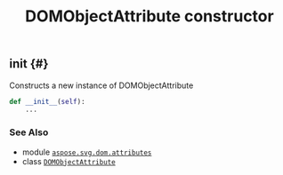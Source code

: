 ﻿---
title: DOMObjectAttribute constructor
second_title: Aspose.SVG for Python via .NET API References
description: 
type: docs
weight: 10
url: /python-net/aspose.svg.dom.attributes/domobjectattribute/__init__/
is_root: false
---

## __init__ {#}

Constructs a new instance of DOMObjectAttribute



```python
def __init__(self):
    ...
```





### See Also
* module [`aspose.svg.dom.attributes`](../../)
* class [`DOMObjectAttribute`](/svg/python-net/aspose.svg.dom.attributes/domobjectattribute)
